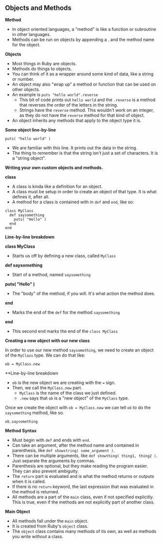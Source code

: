 Objects and Methods
---

**Method**

* In object oriented languages, a "method" is like a function or subroutine in other languages.
* Methods can be run on objects by appending a . and the method name for the object.

**Objects**

* Most things in Ruby are objects.
* Methods do things to objects.
* You can think of it as a wrapper around some kind of data, like a string or number.
* An object may also "wrap up" a method or function that can be used on other objects.
* An example is ```puts "hello world".reverse```
  * This bit of code prints out ```hello world``` and the ```.reverse``` is a method that reverses the order of the letters in the string.
  * Strings have the ```reverse``` method. This wouldn't work on an integer, as they do not have the ```reverse``` method for that kind of object.
* An object inherits any methods that apply to the object type it is.

**Some object line-by-line**

```puts( "hello world" )```

* We are familiar with this line. It prints out the data in the string.
* The thing to remember is that the string isn't just a set of characters. It is a "string object".

**Writing your own custom objects and methods.**

**class**

* A class is kinda like a definition for an object.
* A class must be setup in order to create an object of that type. It is what defines it, after all.
* A method for a class is contained with in ```def``` and ```end```, like so:

```
class MyClass
  def saysomething
    puts( "Hello" )
  end
end
```

**Line-by-line breakdown**

**class MyClass**

* Starts us off by defining a new class, called ```MyClass```

**def saysomething**

* Start of a method, named ```saysomething```

**puts( "Hello" )**

* The "body" of the method, if you will. It's what action the method does.

**end**

* Marks the end of the ```def``` for the method ```saysomething```

**end**

* This second end marks the end of the ```class MyClass```

**Creating a new object with our new class**

In order to use our new method ```saysomething```, we need to create an object of the ```MyClass``` type. We can do that like:

```
ob = MyClass.new
```

**Line-by-line breakdown 

* ```ob``` is the new object we are creating with the ```=``` sign.
* Then, we call the ```MyClass.new``` part.
  * ```MyClass``` is the name of the class we just defined.
  * ```.new``` says that ```ob``` is a "new object" of the ```MyClass``` type.

Once we create the object with ```ob = MyClass.new``` we can tell ```ob``` to do the ```saysomething``` method, like so.

```
ob.saysomething
```

**Method Syntax**

* Must begin with ```def``` and ends with ```end```.
* Can take an argument, after the method name and contained in parenthesis, like ```def showstring( some_argument )```.
* There can be multiple arguments, like ```def showthing( thing1, thing2 )```. Just separate the arguments by commas.
* Parenthesis are optional, but they make reading the program easier. They can also prevent ambiguity.
* The ```return``` part is evaluated and is what the method returns or outputs when it is called.
* If there is no ```return``` keyword, the last expression that was evaluated in the method is returned.
* All methods are a part of the ```main``` class, even if not specified explicitly. This is true, even if the methods are not explicitly part of another class.

**Main Object**
* All methods fall under the ```main``` object.
* It is created from Ruby's ```object``` class.
* The ```object``` class contains many methods of its own, as well as methods you write without a class.